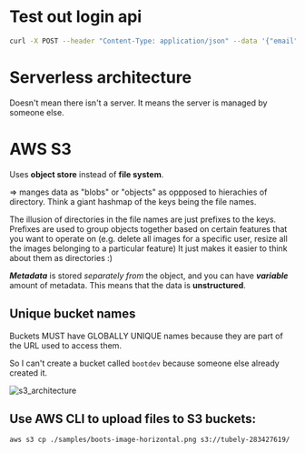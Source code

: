 # Test out login api

```bash
curl -X POST --header "Content-Type: application/json" --data '{"email": "admin@tubely.com", "password": "password"}' http://localhost:8091/api/login
```

# Serverless architecture

Doesn't mean there isn't a server. It means the server is managed by someone else.

# AWS S3

Uses **object store** instead of **file system**.

=> manges data as "blobs" or "objects" as oppposed to hierachies of directory. 
Think a giant hashmap of the keys being the file names.

The illusion of directories in the file names are just prefixes to the keys. Prefixes are used to group objects together based on certain features that you want to operate on (e.g. delete all images for a specific user, resize all the images belonging to a particular feature)
It just makes it easier to think about them as directories :) 

***Metadata*** is stored *separately from* the object, and you can have ***variable*** amount of metadata. This means that the data is **unstructured**.


## Unique bucket names

Buckets MUST have GLOBALLY UNIQUE names because they are part of the URL used to access them.

So I can't create a bucket called `bootdev` because someone else already created it.

![s3_architecture](./assets/s3_architecture.png)

## Use AWS CLI to upload files to S3 buckets:

```bash
aws s3 cp ./samples/boots-image-horizontal.png s3://tubely-283427619/
```
